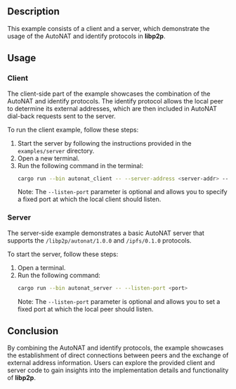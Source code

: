 ## Description

This example consists of a client and a server, which demonstrate the usage of the AutoNAT and identify protocols in **libp2p**.

## Usage
### Client

The client-side part of the example showcases the combination of the AutoNAT and identify protocols.
The identify protocol allows the local peer to determine its external addresses, which are then included in AutoNAT dial-back requests sent to the server.

To run the client example, follow these steps:

1. Start the server by following the instructions provided in the `examples/server` directory.
2. Open a new terminal.
3. Run the following command in the terminal:
   ```sh
   cargo run --bin autonat_client -- --server-address <server-addr> --server-peer-id <server-peer-id> --listen-port <port>
   ```
   Note: The `--listen-port` parameter is optional and allows you to specify a fixed port at which the local client should listen.

### Server

The server-side example demonstrates a basic AutoNAT server that supports the `/libp2p/autonat/1.0.0` and `/ipfs/0.1.0` protocols.

To start the server, follow these steps:

1. Open a terminal.
2. Run the following command:
   ```sh
   cargo run --bin autonat_server -- --listen-port <port>
   ```
   Note: The `--listen-port` parameter is optional and allows you to set a fixed port at which the local peer should listen.

## Conclusion

By combining the AutoNAT and identify protocols, the example showcases the establishment of direct connections between peers and the exchange of external address information.
Users can explore the provided client and server code to gain insights into the implementation details and functionality of **libp2p**.
